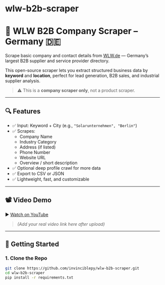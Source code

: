 # wlw-b2b-scraper

# 🧩 WLW B2B Company Scraper – Germany 🇩🇪

Scrape basic company and contact details from [WLW.de](https://www.wlw.de) — Germany’s largest B2B supplier and service provider directory.

This open-source scraper lets you extract structured business data by **keyword** and **location**, perfect for lead generation, B2B sales, and industrial supplier analysis.

> ⚠️ This is a **company scraper only**, not a product scraper.

---

## 🔍 Features

- ✅ Input: Keyword + City (e.g., `"Solarunternehmen", "Berlin"`)
- ✅ Scrapes:
  - Company Name
  - Industry Category
  - Address (if listed)
  - Phone Number
  - Website URL
  - Overview / short description
- ✅ Optional deep profile crawl for more data
- ✅ Export to CSV or JSON
- ✅ Lightweight, fast, and customizable

---

## 📽️ Video Demo

▶️ [Watch on YouTube](https://www.youtube.com/watch?v=VIDEO-ID)
> *(Add your real video link here after upload)*

---

## 🧪 Getting Started

### 1. Clone the Repo
```bash
git clone https://github.com/invinciblepy/wlw-b2b-scraper.git
cd wlw-b2b-scraper
pip install -r requirements.txt
```

